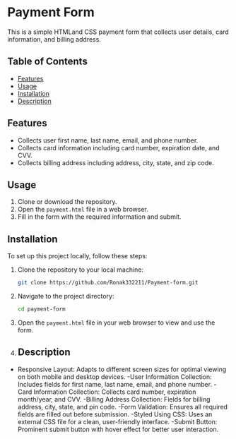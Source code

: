 # Payment Form

This is a simple HTMLand CSS payment form that collects user details, card information, and billing address.

## Table of Contents

- [Features](#features)
- [Usage](#usage)
- [Installation](#installation)
- [Description](#description)

## Features

- Collects user first name, last name, email, and phone number.
- Collects card information including card number, expiration date, and CVV.
- Collects billing address including address, city, state, and zip code.

## Usage

1. Clone or download the repository.
2. Open the `payment.html` file in a web browser.
3. Fill in the form with the required information and submit.

## Installation

To set up this project locally, follow these steps:

1. Clone the repository to your local machine:

    ```sh
    git clone https://github.com/Ronak332211/Payment-form.git
    ```

2. Navigate to the project directory:

    ```sh
    cd payment-form
    ```

3. Open the `payment.html` file in your web browser to view and use the form.

4. ## Description
- Responsive Layout: Adapts to different screen sizes for optimal viewing on both mobile and desktop devices.
-User Information Collection: Includes fields for first name, last name, email, and phone number.
-Card Information Collection: Collects card number, expiration month/year, and CVV.
-Billing Address Collection: Fields for billing address, city, state, and pin code.
-Form Validation: Ensures all required fields are filled out before submission.
-Styled Using CSS: Uses an external CSS file for a clean, user-friendly interface.
-Submit Button: Prominent submit button with hover effect for better user interaction.
 

